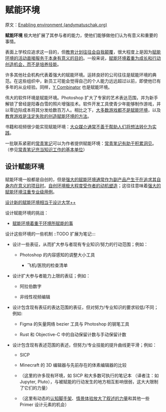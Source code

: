 # 赋能环境

原文：[Enabling environment (andymatuschak.org)](https://notes.andymatuschak.org/z3DaBP4vN1dutjUgrk3jbEeNxScccvDCxDgXe)

 **赋能环境** 极大地扩展了其参与者的能力，使他们能够做他们认为有意义和重要的事情。

表面上学校应追求这一目的，但[教育计划往往会自我颠覆](https://notes.andymatuschak.org/z6qfYv9SPx6M9FZPzVj7o4qVRD1iTGJpMfz6J)，很大程度上是因为[赋能环境的活动直接服务于本身有意义的目的](https://notes.andymatuschak.org/z7wh92mfgXNTLk8AhaaLxsViQuzqGY5cV56Vm)。一般来说，[赋能环境着重为成长和行动创造机会，而不是培养技能](https://notes.andymatuschak.org/z5th5bWm6VhB6PPbYB97gUKMdnaZe5atntRza)。

许多其他社会机构代表着强大的赋能环境。运转良好的公司往往是赋能环境的典范。在这些组织中，新员工可能会觉得自己的个人能力远远超过以前，即使他已有多年的从业经验。同样，[Y Combinator](https://notes.andymatuschak.org/z2kQbKXThuY4FrdXVcE7JCt974sPATVhSpita) 也是赋能环境。

伟大的软件环境是赋能环境。Photoshop 扩大了专家的艺术表达范围，并为新手解锁了曾经是阳春白雪的照片增强技术。软件开发工具使青少年能够制作游戏，并以零边际成本将其分发给数百万人。相比之下，[大多数游戏都不是赋能环境](https://notes.andymatuschak.org/z6DCZK1JtHU3waXWTk5UbNt3kXU4WRT9EwNND)，以及[教育游戏是注定失败的创造赋能环境的方法](https://notes.andymatuschak.org/z7wPt3dxX5hp6LK3PLUBTJXxk7kAhMuh8UDck)。

书籍和视频很少能实现赋能环境：[大众媒介通常不善于帮助人们将想法转化为实践](https://notes.andymatuschak.org/zu8VWFVs7gxjMN75cfo1eNDmKnUBPtCzgAM)。

一批联系紧密的[常青笔记](https://notes.andymatuschak.org/z4SDCZQeRo4xFEQ8H4qrSqd68ucpgE6LU155C)可以为作者提供赋能环境：[常青笔记有助于积累洞见](https://notes.andymatuschak.org/z6cFzJWgj9vZpnrQsjrZ8yCNREzCTgyFeVZTb)。（参见[常青笔记充当知识工作的基本单位](https://notes.andymatuschak.org/z3SjnvsB5aR2ddsycyXofbYR7fCxo7RmKW2be)）

## 设计赋能环境

赋能环境一般都是自创的，但是[强大的赋能环境通常作为副产品产生于在追求其自身内在意义的项目时](https://notes.andymatuschak.org/z4N6d29XL2PZXCa64HPcxA64RGWDb6Cagc1gs)。[自创环境极大程度受作者的动机塑造](https://notes.andymatuschak.org/z34mYTEEEQcrywWkoNnz1Fzr8NmwaDsVRNgTK)；这往往意味着[强大的赋能环境注重专业级用例](https://notes.andymatuschak.org/z8jg7T3YhvyXiEpy4humYAioLUEjnrdZgwHYs)。

[设计新的赋能环境相当于设计大学++](https://notes.andymatuschak.org/z7VvaRXqJ9ftH18TPKpySuRiEkLj9N9MFLQAW)

设计赋能环境的挑战：

- [赋能环境着重于环境所赋能的事](https://notes.andymatuschak.org/z6tuZZKaNeLM7c9jPZwNVGURGTuXLy8jesv5i)

设计这些环境的一些机制 ::TODO 扩展为笔记:::

- 设计一些表征，从而扩大参与者现有专业知识/努力的行动范围；例如：

  - Photoshop 的内容感知的调整大小工具

    - 飞机/医院的检查清单

- 设计扩大参与者能力上限的表征；例如：

  - 阿拉伯数字

  - 非线性视频编辑

- 设计包含现有表征的表达范围的表征，但对努力/专业知识的要求较低/不同；例如:

    - Figma 的矢量网络 bezier 工具与 Photoshop 的钢笔工具

  - Rust 和 Objective-C 中的自动保留计数与手动保留计数

- 设计包含现有表述范围的表述，但努力/专业技能的提升曲线更平滑；例如：

  - SICP

  - Minecraft 的 3D 编辑器与先前存在的体素编辑器的比较

  - （这里的许多现有环境，如 SICP 和大多数可执行的笔记本 （译者注：如 Jupyter, Pluto），与被赋能的行动发生的地方相互影响很弱，这大大限制了它们的力量）

  - （这里有动态的[认知脚手架](https://notes.andymatuschak.org/z8ZWYXFwXV38qiCgRx7zf2ySy9WCxWvcizNVr)、[情景体验放大了叙述的力量](https://notes.andymatuschak.org/zhZFC1LFDwAcsgJAdaKEDnSHyrf1bR954Ssb)和其他一些 Primer 设计元素的机会）